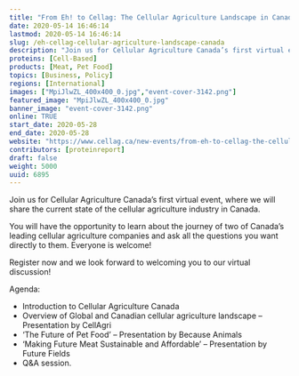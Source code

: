 ```yaml
---
title: "From Eh! to Cellag: The Cellular Agriculture Landscape in Canada"
date: 2020-05-14 16:46:14
lastmod: 2020-05-14 16:46:14
slug: /eh-cellag-cellular-agriculture-landscape-canada
description: "Join us for Cellular Agriculture Canada’s first virtual event, where we will share the current state of the cellular agriculture industry in Canada. You will have the opportunity to learn about the journey of two of Canada’s leading cellular agriculture companies and ask all the questions you want directly to them. Everyone is welcome!Register now and we look forward to welcoming you to our virtual discussion!Agenda:"
proteins: [Cell-Based]
products: [Meat, Pet Food]
topics: [Business, Policy]
regions: [International]
images: ["MpiJlwZL_400x400_0.jpg","event-cover-3142.png"]
featured_image: "MpiJlwZL_400x400_0.jpg"
banner_image: "event-cover-3142.png"
online: TRUE
start_date: 2020-05-28
end_date: 2020-05-28
website: "https://www.cellag.ca/new-events/from-eh-to-cellag-the-cellular-agriculture-landscape-in-canada"
contributors: [proteinreport]
draft: false
weight: 5000
uuid: 6895
---
```

<p dir="ltr">Join us for Cellular Agriculture Canada’s first virtual event, where we will share the current state of the cellular agriculture industry in Canada. </p>
<p dir="ltr">You will have the opportunity to learn about the journey of two of Canada’s leading cellular agriculture companies and ask all the questions you want directly to them. Everyone is welcome!</p>
<p dir="ltr">
Register now and we look forward to welcoming you to our virtual discussion!</p>
<p dir="ltr">Agenda:</p>
<ul dir="ltr">
<li>Introduction to Cellular Agriculture Canada</li>
<li>Overview of Global and Canadian cellular agriculture landscape – Presentation by CellAgri</li>
<li>‘The Future of Pet Food’ – Presentation by Because Animals</li>
<li>‘Making Future Meat Sustainable and Affordable’ – Presentation by Future Fields</li>
<li>Q&A session.</li>
</ul>
